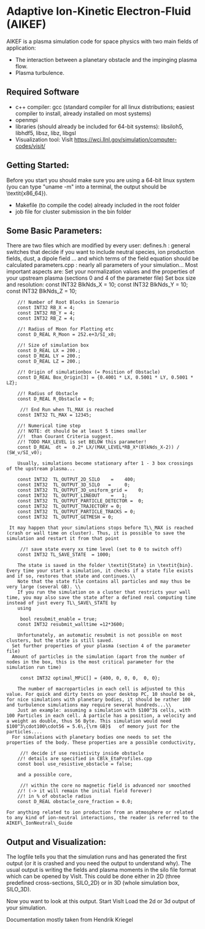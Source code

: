 # Adaptive Ion-Kinetic Electron-Fluid (AIKEF)

AIKEF is a plasma simulation code for space physics with two main fields of application:
* The interaction between a planetary obstacle and the impinging plasma flow. 
* Plasma turbulence.
	

## Required Software
* c++ compiler:
gcc (standard compiler for all linux distributions; easiest compiler to install, already installed on most systems)
* openmpi
* libraries (should already be included for 64-bit systems): libsiloh5, libhdf5, libsz, libz, libgsl
* Visualization tool: VisIt https://wci.llnl.gov/simulation/computer-codes/visit/


## Getting Started:
Before you start you should make sure you are using a 64-bit linux system (you can type "uname -m" into a terminal, the output should be \textit{x86\_64}).
* Makefile (to compile the code) already included in the root folder
* job file for cluster submission in the bin folder

 

## Some Basic Parameters:
There are two files which are modified by every user:
defines.h : general switches that decide if you want to include neutral species, ion production fields, dust, a dipole field ... and which terms of the field equation should be calculated
parameters.cpp : nearly all parameters of your simulation... Most important aspects are:
Set your normalization values and the properties of your upstream plasma (sections 0 and 4 of the parameter file)
Set box size and resolution:
		const INT32 BlkNds_X = 10;
		const INT32 BlkNds_Y = 10;
		const INT32 BlkNds_Z = 10;

		//! Number of Root Blocks in Szenario
		const INT32 RB_X = 4;
		const INT32 RB_Y = 4;
		const INT32 RB_Z = 4;

		//! Radius of Moon for Plotting etc
		const D_REAL R_Moon = 252.e+3/SI_x0;

		//! Size of simulation box
		const D_REAL LX = 200.;
		const D_REAL LY = 200.;
		const D_REAL LZ = 200.;

		//! Origin of simulationbox (= Position of Obstacle)
		const D_REAL Box_Origin[3] = {0.4001 * LX, 0.5001 * LY, 0.5001 * LZ};

		//! Radius of Obstacle
		const D_REAL R_Obstacle = 0;
		
		 //! End Run when TL_MAX is reached
		const INT32 TL_MAX = 12345;
		
		//! Numerical time step
		//! NOTE: dt should be at least 5 times smaller
		//!  than Courant Criteria suggest. 
		//! TODO MAX_LEVEL is set BELOW this parameter!
		const D_REAL  dt =  0.2* LX/(MAX_LEVEL*RB_X*(BlkNds_X-2)) / (SW_v/SI_v0);

		Usually, simulations become stationary after 1 - 3 box crossings of the upstream plasma...

		const INT32  TL_OUTPUT_2D_SILO    =    400;
		const INT32  TL_OUTPUT_3D_SILO	 =     0;
		const INT32  TL_OUTPUT_3D_uniform_grid =    0;
		const INT32  TL_OUTPUT_LINEOUT    =   1;
		const INT32  TL_OUTPUT_PARTICLE_DETECTOR =  0;
		const INT32  TL_OUTPUT_TRAJECTORY = 0;
		const INT32  TL_OUTPUT_PARTICLE_TRACKS = 0;
		const INT32  TL_OUTPUT_GETMESH = 0;
		
	 It may happen that your simulations stops before TL\_MAX is reached (crash or wall time on cluster). Thus, it is possible to save the simulation and restart it from that point
		
		 //! save state every xx time level (set to 0 to switch off)
		const INT32 TL_SAVE_STATE  = 1000;
		
		The state is saved in the folder \textit{State} in \textit{bin}. Every time your start a simulation, it checks if a state file exists and if so, restores that state and continues.\\
		Note that the state file contains all particles and may thus be very large (several GB). \\
		If you run the simulation on a cluster that restricts your wall time, you may also save the state after a defined real computing time instead of just every TL\_SAVE\_STATE by
		using 
		
		 bool resubmit_enable = true;
		const INT32 resubmit_walltime =12*3600;

		Unfortunately, an automatic resubmit is not possible on most clusters, but the state is still saved.
	  Set further properties of your plasma (section 4 of the parameter file)
	  Amount of particles in the simulation (apart from the number of nodes in the box, this is the most critical parameter for the simulation run time)
		
		 const INT32 optimal_MPiC[] = {400, 0, 0, 0,  0, 0};
		
		The number of macroparticles in each cell is adjusted to this value. For quick and dirty tests on your desktop PC, 10 should be ok, for nice simulations with planetary bodies, it should be rather 100 and turbulence simulations may require several hundreds...\\
		Just an example: assuming a simulation with $100^3$ cells, with 100 Particles in each cell. A particle has a position, a velocity and a weight as double, thus 56 Byte. This simulation would need $100^3\cdot100\cdot56 = 5.6\,{\rm GB}$	of memory just for the particles....
	  For simulations with planetary bodies one needs to set the properties of the body. These properties are a possible conductivity,
		
		 //! decide if use resistivity inside obstacle
		//! details are specified in CBlk_EtaProfiles.cpp
		const bool use_resistive_obstacle = false;
		
		and a possible core,
		
		 //! within the core no magnetic field is advanced nor smoothed
		//! (-> it will remain the initial field forever)
		//! in % of obstacle radius
		const D_REAL obstacle_core_fraction = 0.0;
		
	For anything related to ion production from an atmosphere or related to any kind of ion-neutral interactions, the reader is referred to the AIKEF\_IonNeutral\_Guide

## Output and Visualization:
The logfile tells you that the simulation runs and has generated the first output (or it is crashed and you need the output to understand why). The usual output is writing the fields and plasma moments in the silo file format which can be opened by VisIt. This could be done either in 2D (three predefined cross-sections, SILO\_2D) or in 3D (whole simulation box, SILO\_3D).

Now you want to look at this output.
Start VisIt
Load the 2d or 3d output of your simulation.

Documentation mostly taken from Hendrik Kriegel
